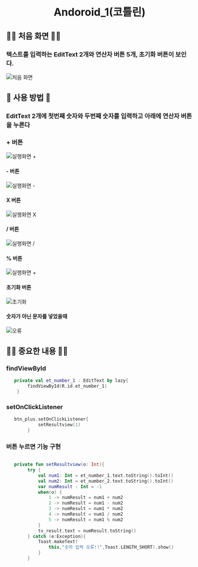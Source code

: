# <div align="center">Andoroid_1(코틀린)</div>

## 👋🏻 처음 화면 👋🏻
### 텍스트를 입력하는 EditText 2개와 연산자 버튼 5개, 초기화 버튼이 보인다.
<img alt="처음 화면" src="https://user-images.githubusercontent.com/102125786/184782969-5c744f13-5d28-4be0-ac52-8d888f07ba29.png">

## 📱 사용 방법 📱
### EditText 2개에 첫번째 숫자와 두번째 숫자를 입력하고 아래에 연산자 버튼을 누른다 

### + 버튼
<img alt="실행화면 + " src="https://user-images.githubusercontent.com/102125786/184783501-aba83ed7-93c7-42fb-8a79-7059c08eb7c0.png">

#### - 버튼
<img alt="실행화면 - " src="https://user-images.githubusercontent.com/102125786/184783947-be35ca4a-af60-4002-9962-8bf2024783dd.png">

#### X 버튼
<img alt="실행화면 X " src="https://user-images.githubusercontent.com/102125786/184784289-3a3ee644-154c-4a9a-a2d0-ace80246b553.png">

#### / 버튼
<img alt="실행화면 / " src="https://user-images.githubusercontent.com/102125786/184784386-2d12c24c-6867-490d-8b53-fd88b317e674.png">

#### % 버튼
<img alt="실행화면 + " src="https://user-images.githubusercontent.com/102125786/184784477-3c6693d0-7bfe-4e2c-a9e5-ef43be85ee2a.png">

#### 초기화 버튼
<img alt="초기화" src="https://user-images.githubusercontent.com/102125786/184784769-484757bf-bf47-494f-bcf1-3d23e61c84f7.png">

#### 숫자가 아닌 문자를 넣었을때
<img alt ="오류" src="https://user-images.githubusercontent.com/102125786/184785888-502cf5f7-1701-4b53-b7f8-a6d83b7b495f.png">

## ✍🏻 중요한 내용 ✍🏻

### findViewById
```kotlin
   private val et_number_1 : EditText by lazy{
        findViewById(R.id.et_number_1)
    }
```

### setOnClickListener
```kotlin
   btn_plus.setOnClickListener{
            setResultview(1)
        }
```
### 버튼 누르면 기능 구현 
```kotlin

   private fun setResultview(o: Int){
        try {
            val num1: Int = et_number_1.text.toString().toInt()
            val num2: Int = et_number_2.text.toString().toInt()
            var numResult : Int = -1
            when(o) {
                1 -> numResult = num1 + num2
                2 -> numResult = num1 - num2
                3 -> numResult = num1 * num2
                4 -> numResult = num1 / num2
                5 -> numResult = num1 % num2
            }
            tv_result.text = numResult.toString()
        } catch (e:Exception){
            Toast.makeText(
                this,"숫자 입력 오류!!",Toast.LENGTH_SHORT).show()
            }
        }

```
